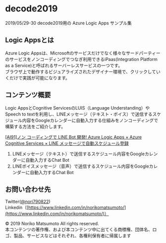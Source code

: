 # decode2019
2019/05/29-30 decode2019用の Azure Logic Apps サンプル集</br>

## Logic Appsとは

Azure Logic Appsは、Microsoftのサービスだけでなく様々なサードパーティーのサービスをノンコーディングでつなぎ利用できるiPaas(Integration Platform as a Service)と呼ばれるサーバーレスサービスの一つです。</br>
ブラウザ上で動作するビジュアライズされたデザイナー環境で、クリックしていくだけで実践が可能になります。

## コンテンツ概要

Logic AppsとCognitive ServicesのLUIS（Language Understanding）やSpeech to textを利用し、LINEメッセージ（テキスト・ボイス）で送信するスケジュール内容をGoogleカレンダーに自動入力する仕組みをノンコーディングで構築する方法をご紹介します。

[[AI91]ノン コーディングで LINE Bot 開発! Azure Logic Apps × Azure Cognitive Services × LINE メッセージで自動スケジュール登録](https://www.microsoft.com/ja-jp/events/decode/2019session/detail.aspx?sid=AI91)

1. LINEメッセージ（テキスト）で送信するスケジュール内容をGoogleカレンダーに自動入力するChat Bot
2. LINEボイスメッセージ（音声）で送信するスケジュール内容をGoogleカレンダーに自動入力するChat Bot

## お問い合わせ先

Twitter([@nori790822](https://twitter.com/nori790822))</br>
Linkedin（[https://www.linkedin.com/in/norikomatsumoto/](https://www.linkedin.com/in/norikomatsumoto/)）</br>

© 2019 Noriko Matsumoto All rights reserved.</br>
本コンテンツの著作権、および本コンテンツ中に出てくる商標権、団体名、ロゴ、製品、サービスなどはそれぞれ、各権利保有者に帰属します</br>
